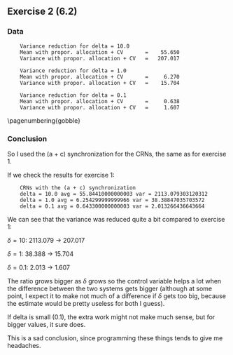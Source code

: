 
## Exercise 2 (6.2)

### Data

~~~
    Variance reduction for delta = 10.0
    Mean with propor. allocation + CV       =    55.650
    Variance with propor. allocation + CV   =   207.017

    Variance reduction for delta = 1.0
    Mean with propor. allocation + CV       =     6.270
    Variance with propor. allocation + CV   =    15.704

    Variance reduction for delta = 0.1
    Mean with propor. allocation + CV       =     0.638
    Variance with propor. allocation + CV   =     1.607

~~~

\pagenumbering{gobble}

### Conclusion

So I used the (a + c) synchronization for the CRNs, the same as for exercise 1.

If we check the results for exercise 1:

~~~
    CRNs with the (a + c) synchronization
    delta = 10.0 avg = 55.84410000000003 var = 2113.079303120312
    delta = 1.0 avg = 6.254299999999966 var = 38.38847035703572
    delta = 0.1 avg = 0.643300000000003 var = 2.013266436643664
~~~

We can see that the variance was reduced quite a bit compared to exercise 1:

$\delta = 10$: 2113.079 $\rightarrow$ 207.017

$\delta = 1$: 38.388 $\rightarrow$ 15.704

$\delta = 0.1$: 2.013 $\rightarrow$ 1.607


The ratio grows bigger as $\delta$ grows so the control variable helps a lot when
the difference between the two systems gets bigger (although at some point, I expect
it to make not much of a difference if $\delta$ gets too big, because the estimate would be pretty useless for both I guess).


If delta is small (0.1), the extra work might not make much sense, but for bigger values, it
sure does.

This is a sad conclusion, since programming these things tends to give me headaches.
